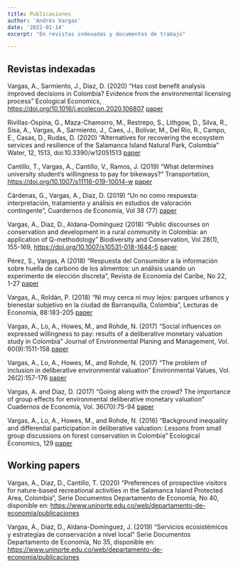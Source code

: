 ```yaml
---
title: Publicaciones
author: 'Andrés Vargas'
date: '2022-01-14'
excerpt: "En revistas indexadas y documentos de trabajo"

---
```


## Revistas indexadas

Vargas, A., Sarmiento, J., Diaz, D. (2020) “Has cost benefit analysis improved decisions in Colombia? Evidence from the environmental licensing process” Ecological Economics, https://doi.org/10.1016/j.ecolecon.2020.106807 [paper](https://www.researchgate.net/publication/343536126_Has_Cost_Benefit_Analysis_Improved_Decisions_in_Colombia_Evidence_from_the_Environmental_Licensing_Process)  

Rivillas-Ospina, G., Maza-Chamorro, M., Restrepo, S., Lithgow, D., Silva, R., Sisa, A., Vargas, A., Sarmiento, J., Caes, J., Bolivar, M., Del Río, R., Campo, E., Casas, D., Rudas, D. (2020) “Alternatives for recovering the ecosystem services and resilience of the Salamanca Island Natural Park, Colombia” Water, 12, 1513, doi:10.3390/w12051513 [paper](https://www.researchgate.net/publication/341626318_Alternatives_for_Recovering_the_Ecosystem_Services_and_Resilience_of_the_Salamanca_Island_Natural_Park_Colombia)

Cantillo, T., Vargas, A., Cantillo, V., Ramos, J. (2019) “What determines university student’s willingness to pay for bikeways?” Transportation, https://doi.org/10.1007/s11116-019-10014-w [paper](https://www.researchgate.net/publication/333461687_What_determines_university_student's_willingness_to_pay_for_bikeways)

Cárdenas, G., Vargas, A., Diaz, D. (2019) “Un no como respuesta: interpretación, tratamiento y análisis en estudios de valoración contingente”, Cuardernos de Economía, Vol 38 (77) [paper](https://www.researchgate.net/publication/335952340_Un_no_como_respuesta_interpretacion_tratamiento_y_analisis_en_estudios_de_valoracion_contingente)

Vargas, A., Diaz, D., Aldana-Domínguez (2018) “Public discourses on conservation and development in a rural community in Colombia: an application of Q-methodology” Biodiversity and Conservation, Vol 28(1), 155-169, https://doi.org/10.1007/s10531-018-1644-5 [paper](https://www.researchgate.net/publication/328291871_Public_discourses_on_conservation_and_development_in_a_rural_community_in_Colombia_an_application_of_Q-methodology)

Pérez, S., Vargas, A (2018) “Respuesta del Consumidor a la información sobre huella de carbono de los alimentos: un análisis usando un experimento de elección discreta”, Revista de Economía del Caribe, No 22, 1-27 [paper](https://www.researchgate.net/publication/328224567_Respuesta_del_consumidor_a_la_informacion_sobre_la_huella_de_carbono_de_los_alimentos_un_analisis_usando_un_experimento_de_eleccion_discreta)

Vargas, A., Roldán, P. (2018) “Ni muy cerca ni muy lejos: parques urbanos y bienestar subjetivo en la ciudad de Barranquilla, Colombia”, Lecturas de Economía, 88:183-205 [paper](https://www.researchgate.net/publication/319505721_Ni_muy_cerca_ni_muy_lejos_parques_urbanos_y_bienestar_subjetivo_en_la_ciudad_de_Barranquilla_Colombia)

Vargas, A., Lo, A., Howes, M., and Rohde, N. (2017) “Social influences on expressed willingness to pay: results of a deliberative monetary valuation study in Colombia” Journal of Environmental Planing and Management, Vol. 60(9):1511-158 [paper](https://www.researchgate.net/publication/309619735_Social_influences_on_expressed_willingness_to_pay_results_of_a_deliberative_monetary_valuation_study_in_Colombia)

Vargas, A., Lo, A., Howes, M., and Rohde, N. (2017) “The problem of inclusion in deliberative environmental valuation” Environmental Values, Vol. 26(2):157-176 [paper](https://www.researchgate.net/publication/301794631_The_Problem_of_Inclusion_in_Deliberative_Environmental_Valuation)

Vargas, A. and Diaz, D. (2017) “Going along with the crowd? The importance of group effects for environmental deliberative monetary valuation” Cuadernos de Economía, Vol. 36(70):75-94 [paper](https://www.researchgate.net/publication/301221850_Going_along_with_the_crowd_The_importance_of_group_effects_for_environmental_deliberative_monetary_valuation)

Vargas, A., Lo, A., Howes, M., and Rohde, N. (2016) “Background inequality and differential participation in deliberative valuation: Lessons from small group discussions on forest conservation in Colombia” Ecological Economics, 129 [paper](https://www.researchgate.net/publication/304106067_Background_inequality_and_differential_participation_in_deliberative_valuation_Lessons_from_small-group_discussions_on_forest_conservation_in_Colombia)

## Working papers

Vargas, A., Diaz, D., Cantillo, T. (2020) “Preferences of prospective visitors for nature-based recreational activities in the Salamanca Island Protected Area, Colombia”, Serie Documentos Departamento de Economía, No 40, disponible en: https://www.uninorte.edu.co/web/departamento-de-economia/publicaciones

Vargas, A., Diaz, D., Aldana-Domínguez, J. (2019) “Servicios ecosistémicos y estrategias de conservación a nivel local” Serie Documentos Departamento de Economía, No 35, disponible  en: https://www.uninorte.edu.co/web/departamento-de-economia/publicaciones 
